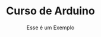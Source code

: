 ---
hero_image: /pagina-teste/img/arduino_site.jpg
title: Curso de Arduino
subtitle: Esse é um Exemplo
layout: page
show_sidebar: false
menubar: example_menu



---
